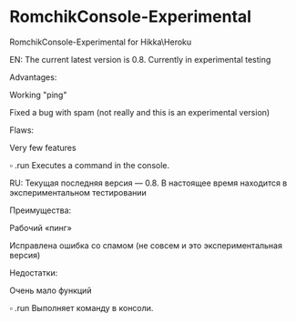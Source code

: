 # RomchikConsole-Experimental
RomchikConsole-Experimental for Hikka\Heroku

EN: The current latest version is 0.8.
Currently in experimental testing

Advantages:

Working "ping"

Fixed a bug with spam (not really and this is an experimental version)


Flaws:

Very few features

▫️ .run Executes a command in the console.

RU: Текущая последняя версия — 0.8.
В настоящее время находится в экспериментальном тестировании

Преимущества:

Рабочий «пинг»

Исправлена ​​ошибка со спамом (не совсем и это экспериментальная версия)

Недостатки:

Очень мало функций

▫️ .run Выполняет команду в консоли.


